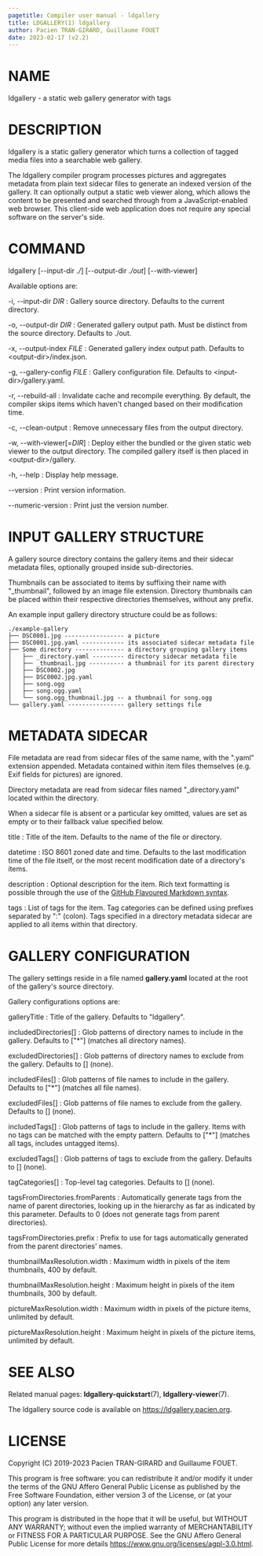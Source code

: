```yaml
---
pagetitle: Compiler user manual - ldgallery
title: LDGALLERY(1) ldgallery
author: Pacien TRAN-GIRARD, Guillaume FOUET
date: 2023-02-17 (v2.2)
---
```



# NAME

ldgallery - a static web gallery generator with tags


# DESCRIPTION

ldgallery is a static gallery generator which turns a collection of tagged media files into a searchable web gallery.

The ldgallery compiler program processes pictures and aggregates metadata from plain text sidecar files to generate an indexed version of the gallery.
It can optionally output a static web viewer along, which allows the content to be presented and searched through from a JavaScript-enabled web browser.
This client-side web application does not require any special software on the server's side.


# COMMAND

ldgallery [\--input-dir _./_] [\--output-dir _./out_] [\--with-viewer]

Available options are:

-i, \--input-dir _DIR_
: Gallery source directory.
  Defaults to the current directory.

-o, \--output-dir _DIR_
: Generated gallery output path.
  Must be distinct from the source directory.
  Defaults to ./out.

-x, \--output-index _FILE_
: Generated gallery index output path.
  Defaults to \<output-dir\>/index.json.

-g, \--gallery-config _FILE_
: Gallery configuration file.
  Defaults to \<input-dir\>/gallery.yaml.

-r, \--rebuild-all
: Invalidate cache and recompile everything.
  By default, the compiler skips items which haven't changed based on their modification time.

-c, \--clean-output
: Remove unnecessary files from the output directory.

-w, \--with-viewer[=_DIR_]
: Deploy either the bundled or the given static web viewer to the output directory.
  The compiled gallery itself is then placed in \<output-dir\>/gallery.

-h, \--help
: Display help message.

\--version
: Print version information.

\--numeric-version
: Print just the version number.


# INPUT GALLERY STRUCTURE

A gallery source directory contains the gallery items and their sidecar metadata files, optionally grouped inside sub-directories.

Thumbnails can be associated to items by suffixing their name with "\_thumbnail", followed by an image file extension.
Directory thumbnails can be placed within their respective directories themselves, without any prefix.

An example input gallery directory structure could be as follows:

```
./example-gallery
├── DSC0001.jpg ----------------- a picture
├── DSC0001.jpg.yaml ------------ its associated sidecar metadata file
├── Some directory -------------- a directory grouping gallery items
│   ├── _directory.yaml --------- directory sidecar metadata file
│   ├── _thumbnail.jpg ---------- a thumbnail for its parent directory
│   ├── DSC0002.jpg
│   ├── DSC0002.jpg.yaml
│   ├── song.ogg
│   ├── song.ogg.yaml
│   └── song.ogg_thumbnail.jpg -- a thumbnail for song.ogg
└── gallery.yaml ---------------- gallery settings file
```


# METADATA SIDECAR

File metadata are read from sidecar files of the same name, with the ".yaml" extension appended.
Metadata contained within item files themselves (e.g. Exif fields for pictures) are ignored.

Directory metadata are read from sidecar files named "\_directory.yaml" located within the directory.

When a sidecar file is absent or a particular key omitted, values are set as empty or to their fallback value specified below.

title
: Title of the item.
  Defaults to the name of the file or directory.

datetime
: ISO 8601 zoned date and time.
  Defaults to the last modification time of the file itself,
  or the most recent modification date of a directory's items.

description
: Optional description for the item.
  Rich text formatting is possible through the use of the [GitHub Flavoured Markdown syntax][GFM].

  [GFM]: https://github.github.com/gfm/

tags
: List of tags for the item.
  Tag categories can be defined using prefixes separated by ":" (colon).
  Tags specified in a directory metadata sidecar are applied to all items within that directory.


# GALLERY CONFIGURATION

The gallery settings reside in a file named __gallery.yaml__ located at the root of the gallery's source directory.

Gallery configurations options are:

galleryTitle
: Title of the gallery.
  Defaults to "ldgallery".

includedDirectories[]
: Glob patterns of directory names to include in the gallery.
  Defaults to ["\*"] (matches all directory names).

excludedDirectories[]
: Glob patterns of directory names to exclude from the gallery.
  Defaults to [] (none).

includedFiles[]
: Glob patterns of file names to include in the gallery.
  Defaults to ["\*"] (matches all file names).

excludedFiles[]
: Glob patterns of file names to exclude from the gallery.
  Defaults to [] (none).

includedTags[]
: Glob patterns of tags to include in the gallery.
  Items with no tags can be matched with the empty pattern.
  Defaults to ["\*"] (matches all tags, includes untagged items).

excludedTags[]
: Glob patterns of tags to exclude from the gallery.
  Defaults to [] (none).

tagCategories[]
: Top-level tag categories.
  Defaults to [] (none).

tagsFromDirectories.fromParents
: Automatically generate tags from the name of parent directories, looking up in the hierarchy as far as indicated by this parameter.
  Defaults to 0 (does not generate tags from parent directories).

tagsFromDirectories.prefix
: Prefix to use for tags automatically generated from the parent directories' names.

thumbnailMaxResolution.width
: Maximum width in pixels of the item thumbnails, 400 by default.

thumbnailMaxResolution.height
: Maximum height in pixels of the item thumbnails, 300 by default.

pictureMaxResolution.width
: Maximum width in pixels of the picture items, unlimited by default.

pictureMaxResolution.height
: Maximum height in pixels of the picture items, unlimited by default.


# SEE ALSO

Related manual pages: __ldgallery-quickstart__(7), __ldgallery-viewer__(7).

The ldgallery source code is available on <https://ldgallery.pacien.org>.


# LICENSE

Copyright (C) 2019-2023  Pacien TRAN-GIRARD and Guillaume FOUET.

This program is free software: you can redistribute it and/or modify it under the terms of the GNU Affero General Public License as published by the Free Software Foundation, either version 3 of the License, or (at your option) any later version.

This program is distributed in the hope that it will be useful, but WITHOUT ANY WARRANTY; without even the implied warranty of MERCHANTABILITY or FITNESS FOR A PARTICULAR PURPOSE.
See the GNU Affero General Public License for more details <https://www.gnu.org/licenses/agpl-3.0.html>.
